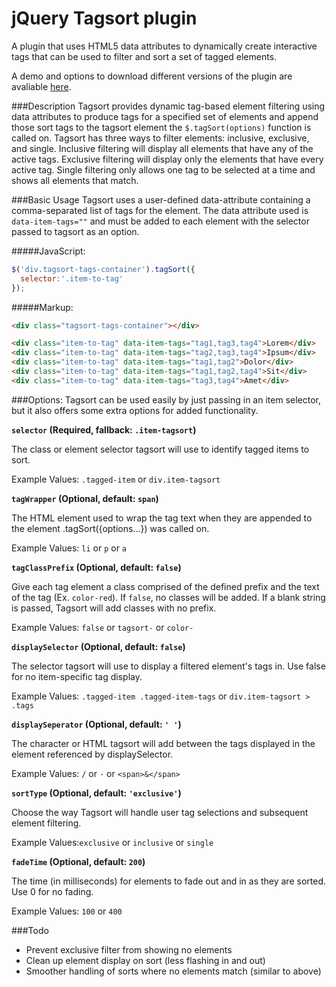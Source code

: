 # jQuery Tagsort plugin
A plugin that uses HTML5 data attributes to dynamically create interactive tags that can be used to filter and sort a set of tagged elements.

A demo and options to download different versions of the plugin are avaliable [here](http://wch.io/projects/tagsort/ "Tagsort Demo").


###Description
Tagsort provides dynamic tag-based element filtering using data attributes to produce tags for a specified set of elements and append those sort tags to the tagsort element the `$.tagSort(options)` function is called on. Tagsort has three ways to filter elements: inclusive, exclusive, and single. Inclusive filtering will display all elements that have any of the active tags. Exclusive filtering will display only the elements that have every active tag. Single filtering only allows one tag to be selected at a time and shows all elements that match.


###Basic Usage
Tagsort uses a user-defined data-attribute containing a comma-separated list of tags for the element. The data attribute used is `data-item-tags=""` and must be added to each element with the selector passed to tagsort as an option.


#####JavaScript:
```javascript
$('div.tagsort-tags-container').tagSort({
  selector:'.item-to-tag'
});
```


#####Markup:
```html
<div class="tagsort-tags-container"></div>

<div class="item-to-tag" data-item-tags="tag1,tag3,tag4">Lorem</div>
<div class="item-to-tag" data-item-tags="tag2,tag3,tag4">Ipsum</div>
<div class="item-to-tag" data-item-tags="tag1,tag2">Dolor</div>
<div class="item-to-tag" data-item-tags="tag1,tag2,tag4">Sit</div>
<div class="item-to-tag" data-item-tags="tag3,tag4">Amet</div>
```


###Options:
Tagsort can be used easily by just passing in an item selector, but it also offers some extra options for added functionality.


**`selector` (Required, fallback: `.item-tagsort`)**

The class or element selector tagsort will use to identify tagged items to sort.

Example Values: `.tagged-item` or `div.item-tagsort`


**`tagWrapper` (Optional, default: `span`)**

The HTML element used to wrap the tag text when they are appended to the element .tagSort({options...}) was called on.

Example Values: `li` or `p` or `a`


**`tagClassPrefix` (Optional, default: `false`)**

Give each tag element a class comprised of the defined prefix and the text of the tag (Ex. `color-red`). If `false`, no classes will be added. If a blank string is passed, Tagsort will add classes with no prefix.

Example Values: `false` or `tagsort-` or `color-`


**`displaySelector` (Optional, default: `false`)**

The selector tagsort will use to display a filtered element's tags in. Use false for no item-specific tag display.

Example Values: `.tagged-item .tagged-item-tags` or `div.item-tagsort > .tags`


**`displaySeperator` (Optional, default: `' '`)**

The character or HTML tagsort will add between the tags displayed in the element referenced by displaySelector.

Example Values: `/` or `·` or `<span>&</span>`

**`sortType` (Optional, default: `'exclusive'`)**

Choose the way Tagsort will handle user tag selections and subsequent element filtering.

Example Values:```exclusive``` or ```inclusive``` or ```single```


**`fadeTime` (Optional, default: `200`)**

The time (in milliseconds) for elements to fade out and in as they are sorted. Use 0 for no fading.

Example Values: `100` or `400`


###Todo
* Prevent exclusive filter from showing no elements
* Clean up element display on sort (less flashing in and out)
* Smoother handling of sorts where no elements match (similar to above)
